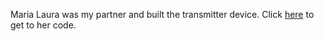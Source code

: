 Maria Laura was my partner and built the transmitter device. 
Click [here](https://github.com/marialauramirabelli/Network-Everything/tree/master/Homework1) to get to her code. 
